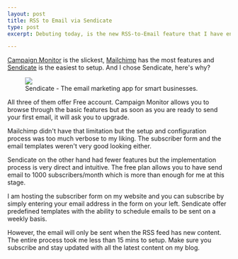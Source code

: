 ```yaml
---
layout: post
title: RSS to Email via Sendicate
type: post
excerpt: Debuting today, is the new RSS-to-Email feature that I have enabled on my blog using Sendicate. Subscribe to get notified to read new articles on my blog.

---
```


[Campaign Monitor](http://www.campaignmonitor.com/) is the slickest, [Mailchimp](http://mailchimp.com/) has the most features and [Sendicate](https://www.sendicate.net/) is the easiest to setup. And I chose Sendicate, here's why?

<figure>
    <img src="https://res.cloudinary.com/dw9fem4ki/image/upload/v1393778080/sendicate_mu2vp6.jpg">
    <figcaption>Sendicate - The email marketing app for smart businesses.</figcaption>
</figure>

All three of them offer Free account. Campaign Monitor allows you to browse through the basic features but as soon as you are ready to send your first email, it will ask you to upgrade.

Mailchimp didn't have that limitation but the setup and configuration process was too much verbose to my liking. The subscriber form and the email templates weren't very good looking either.

Sendicate on the other hand had fewer features but the implementation process is very direct and intuitive. The free plan allows you to have send email to 1000 subscribers/month which is more than enough for me at this stage.

I am hosting the subscriber form on my website and you can subscribe by simply entering your email address in the form on your left. Sendicate offer predefined templates with the ability to schedule emails to be sent on a weekly basis.

However, the email will only be sent when the RSS feed has new content. The entire process took me less than 15 mins to setup. Make sure you subscribe and stay updated with all the latest content on my blog.
